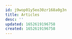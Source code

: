 ```yaml
---
id: j9wop01y5eo30zr168a0g3n
title: Articles
desc: ''
updated: 1652619196758
created: 1652619196758
---
```



